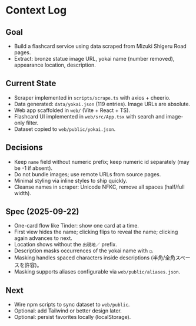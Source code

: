 # Context Log

## Goal
- Build a flashcard service using data scraped from Mizuki Shigeru Road pages.
- Extract: bronze statue image URL, yokai name (number removed), appearance location, description.

## Current State
- Scraper implemented in `scripts/scrape.ts` with axios + cheerio.
- Data generated: `data/yokai.json` (119 entries). Image URLs are absolute.
- Web app scaffolded in `web/` (Vite + React + TS).
- Flashcard UI implemented in `web/src/App.tsx` with search and image-only filter.
- Dataset copied to `web/public/yokai.json`.

## Decisions
- Keep `name` field without numeric prefix; keep numeric id separately (may be -1 if absent).
- Do not bundle images; use remote URLs from source pages.
- Minimal styling via inline styles to ship quickly.
- Cleanse names in scraper: Unicode NFKC, remove all spaces (half/full width).

## Spec (2025-09-22)
- One-card flow like Tinder: show one card at a time.
- First view hides the name; clicking flips to reveal the name; clicking again advances to next.
- Location shows without the `出現地／` prefix.
- Description masks occurrences of the yokai name with `◯`.
- Masking handles spaced characters inside descriptions (半角/全角スペースを許容)。
- Masking supports aliases configurable via `web/public/aliases.json`.

## Next
- Wire npm scripts to sync dataset to `web/public`.
- Optional: add Tailwind or better design later.
- Optional: persist favorites locally (localStorage).
